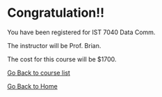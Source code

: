 # Congratulation!!
You have been registered for IST 7040 Data Comm.

The instructor will be	Prof. Brian. 

The cost for this course will be $1700.	

[Go Back to course list](link1.md)

[Go Back to Home](README.md)
